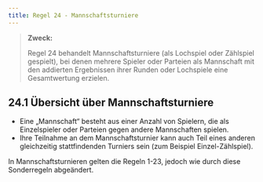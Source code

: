 ```yaml
---
title: Regel 24 - Mannschaftsturniere
---
```


> **Zweck:**
>
> Regel 24 behandelt Mannschaftsturniere (als Lochspiel oder Zählspiel gespielt), bei denen mehrere Spieler oder Parteien als Mannschaft mit den addierten Ergebnissen ihrer Runden oder Lochspiele eine Gesamtwertung erzielen.

## 24.1 Übersicht über Mannschaftsturniere

- Eine „Mannschaft“ besteht aus einer Anzahl von Spielern, die als Einzelspieler oder Parteien gegen andere Mannschaften spielen.
- Ihre Teilnahme an dem Mannschaftsturnier kann auch Teil eines anderen gleichzeitig stattfindenden Turniers sein (zum Beispiel Einzel-Zählspiel).

In Mannschaftsturnieren gelten die Regeln 1-23, jedoch wie durch diese Sonderregeln abgeändert.
